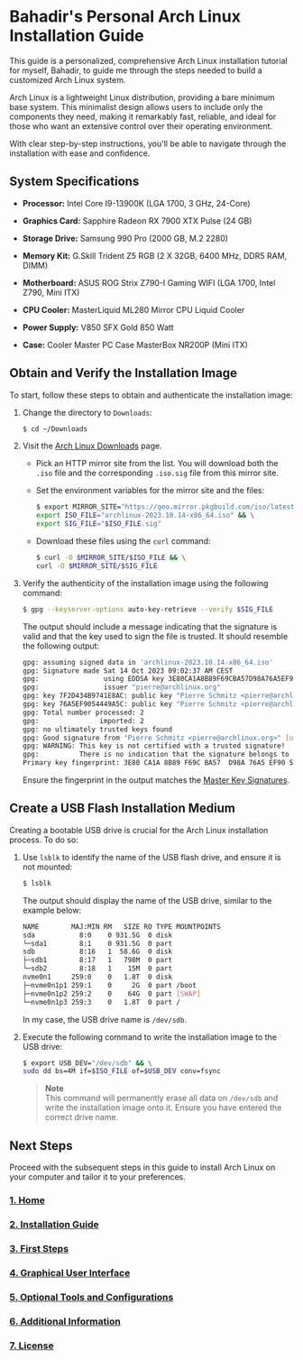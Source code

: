 # Bahadir's Personal Arch Linux Installation Guide

This guide is a personalized, comprehensive Arch Linux installation tutorial
for myself, Bahadir, to guide me through the steps needed to build a customized
Arch Linux system.

Arch Linux is a lightweight Linux distribution, providing a bare minimum base
system. This minimalist design allows users to include only the components they
need, making it remarkably fast, reliable, and ideal for those who want an
extensive control over their operating environment.

With clear step-by-step instructions, you'll be able to navigate through the
installation with ease and confidence.

## System Specifications

- **Processor:** Intel Core I9-13900K (LGA 1700, 3 GHz, 24-Core)

- **Graphics Card:** Sapphire Radeon RX 7900 XTX Pulse (24 GB)

- **Storage Drive:** Samsung 990 Pro (2000 GB, M.2 2280)

- **Memory Kit:** G.Skill Trident Z5 RGB (2 X 32GB, 6400 MHz, DDR5 RAM, DIMM)

- **Motherboard:** ASUS ROG Strix Z790-I Gaming WIFI (LGA 1700, Intel Z790,
Mini ITX)

- **CPU Cooler:** MasterLiquid ML280 Mirror CPU Liquid Cooler

- **Power Supply:** V850 SFX Gold 850 Watt

- **Case:** Cooler Master PC Case MasterBox NR200P (Mini ITX)

## Obtain and Verify the Installation Image

To start, follow these steps to obtain and authenticate the installation image:

1. Change the directory to `Downloads`:

    ```bash
    $ cd ~/Downloads
    ```

2. Visit the [Arch Linux Downloads](https://www.archlinux.org/download/) page.

    - Pick an HTTP mirror site from the list. You will download both the `.iso`
    file and the corresponding `.iso.sig` file from this mirror site.

    - Set the environment variables for the mirror site and the files:

        ```bash
        $ export MIRROR_SITE="https://geo.mirror.pkgbuild.com/iso/latest" && \
        export ISO_FILE="archlinux-2023.10.14-x86_64.iso" && \
        export SIG_FILE="$ISO_FILE.sig"
        ```

    - Download these files using the `curl` command:

        ```bash
        $ curl -O $MIRROR_SITE/$ISO_FILE && \
        curl -O $MIRROR_SITE/$SIG_FILE
        ```

3. Verify the authenticity of the installation image using the following
command:

    ```bash
    $ gpg --keyserver-options auto-key-retrieve --verify $SIG_FILE
    ```

    The output should include a message indicating that the signature is valid
    and that the key used to sign the file is trusted. It should resemble the
    following output:

    ```bash
    gpg: assuming signed data in 'archlinux-2023.10.14-x86_64.iso'
    gpg: Signature made Sat 14 Oct 2023 09:02:37 AM CEST
    gpg:                using EDDSA key 3E80CA1A8B89F69CBA57D98A76A5EF9054449A5C
    gpg:                issuer "pierre@archlinux.org"
    gpg: key 7F2D434B9741E8AC: public key "Pierre Schmitz <pierre@archlinux.org>" imported
    gpg: key 76A5EF9054449A5C: public key "Pierre Schmitz <pierre@archlinux.org>" imported
    gpg: Total number processed: 2
    gpg:               imported: 2
    gpg: no ultimately trusted keys found
    gpg: Good signature from "Pierre Schmitz <pierre@archlinux.org>" [unknown]
    gpg: WARNING: This key is not certified with a trusted signature!
    gpg:          There is no indication that the signature belongs to the owner.
    Primary key fingerprint: 3E80 CA1A 8B89 F69C BA57  D98A 76A5 EF90 5444 9A5C
    ```

    Ensure the fingerprint in the output matches the
    [Master Key Signatures](https://archlinux.org/master-keys/#master-sigs).

## Create a USB Flash Installation Medium

Creating a bootable USB drive is crucial for the Arch Linux installation
process. To do so:

1. Use `lsblk` to identify the name of the USB flash drive, and ensure it is not
mounted:

    ```bash
    $ lsblk
    ```

    The output should display the name of the USB drive, similar to the example
    below:

    ```bash
    NAME        MAJ:MIN RM   SIZE RO TYPE MOUNTPOINTS
    sda           8:0    0 931.5G  0 disk 
    └─sda1        8:1    0 931.5G  0 part
    sdb           8:16   1  58.6G  0 disk 
    ├─sdb1        8:17   1   798M  0 part 
    └─sdb2        8:18   1    15M  0 part 
    nvme0n1     259:0    0   1.8T  0 disk 
    ├─nvme0n1p1 259:1    0     2G  0 part /boot
    ├─nvme0n1p2 259:2    0    64G  0 part [SWAP]
    └─nvme0n1p3 259:3    0   1.8T  0 part /
    ```

    In my case, the USB drive name is `/dev/sdb`.

2. Execute the following command to write the installation image to the USB
drive:

    ```bash
    $ export USB_DEV="/dev/sdb" && \
    sudo dd bs=4M if=$ISO_FILE of=$USB_DEV conv=fsync
    ```

    > **Note**\
    > This command will permanently erase all data on `/dev/sdb` and write the
    installation image onto it. Ensure you have entered the correct drive name.

## Next Steps

Proceed with the subsequent steps in this guide to install Arch Linux on your
computer and tailor it to your preferences.

### [1. Home](./README.md)

### [2. Installation Guide](./INSTALLATION.md)

### [3. First Steps](./FIRSTSTEPS.md)

### [4. Graphical User Interface](./GUI.md)

### [5. Optional Tools and Configurations](./OPTIONAL.md)

### [6. Additional Information](./APPENDIX.md)

### [7. License](./LICENSE)
